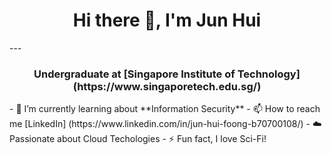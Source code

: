 <h1 align="center">Hi there 👋, I'm Jun Hui</h1>
---
<h3 align="center">Undergraduate at [Singapore Institute of Technology] (https://www.singaporetech.edu.sg/)</h3>
- 🌱 I’m currently learning about **Information Security**
- 📫 How to reach me [LinkedIn] (https://www.linkedin.com/in/jun-hui-foong-b70700108/)
- ☁️ Passionate about Cloud Techologies 
- ⚡ Fun fact, I love Sci-Fi!
